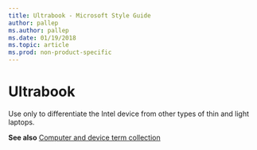 ```yaml
---
title: Ultrabook - Microsoft Style Guide
author: pallep
ms.author: pallep
ms.date: 01/19/2018
ms.topic: article
ms.prod: non-product-specific
---
```


# Ultrabook

Use only to differentiate the Intel device from other types of thin and light laptops.

**See also** [](/style-guide/a-z-word-list-term-collections/term-collections/computer-device-terms)[Computer and device term collection](/style-guide/a-z-word-list-term-collections/term-collections/computer-device-terms)
